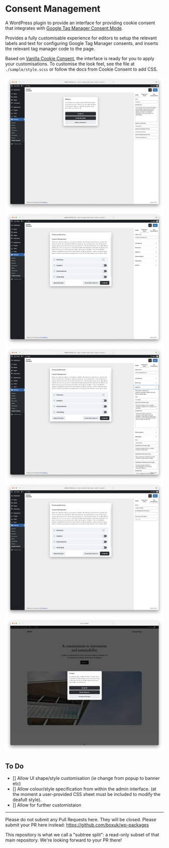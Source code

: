 # Consent Management

A WordPress plugin to provide an interface for providing cookie consent
that integrates with [Google Tag Manager Consent Mode](https://support.google.com/tagmanager/answer/10718549?hl=en).

Provides a fully customisable experience for editors to setup the relevant labels and text for configuring Google Tag Manager consents, and inserts the relevant tag manager code to the page. 

Based on [Vanilla Cookie Consent](https://github.com/orestbida/cookieconsent), the interface is ready
for you to apply your customisations. To customise the look feel, see the file at `./sample/style.scss` or follow the docs from Cookie Consent to add CSS.

![](./screenshots/1.png)
![](./screenshots/2.png)
![](./screenshots/3.png)
![](./screenshots/4.png)
![](./screenshots/5.png)

## To Do

- [] Allow UI shape/style customisation (ie change from popup to banner etc)
- [] Allow colour/style specification from within the admin interface. (at the moment a user-provided CSS sheet must be included to modify the deafult style).
- [] Allow for further customistaion 

---

Please do not submit any Pull Requests here. They will be closed.
Please submit your PR here instead: https://github.com/boxuk/wp-packages

This repository is what we call a "subtree split": a read-only subset of that main repository.
We're looking forward to your PR there!
